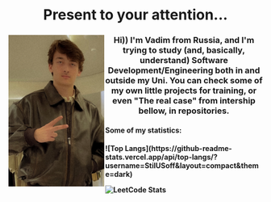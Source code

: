 <h1 align="center"> Present to your attention...</h1>

<h3 align="center"><img src="https://github.com/StilUSoff/StilUSoff/blob/main/profiles.jpeg?raw=true" alt="" align="left" style="display:inline-block; padding-right:2px; width:190px; height:300px;"> Hi)) I'm Vadim from Russia, and I'm trying to study (and, basically, understand) Software Development/Engineering both in and outside my Uni. You can check some of my own little projects for training, or even "The real case" from intership bellow, in repositories.</h3>

<h4> Some of my statistics:</h4>
<h4>
![Top Langs](https://github-readme-stats.vercel.app/api/top-langs/?username=StilUSoff&layout=compact&theme=dark) 

![LeetCode Stats](https://leetcode.card.workers.dev/StilUSoff?theme=dark&font=&extension=null)
</h4>


</div>
